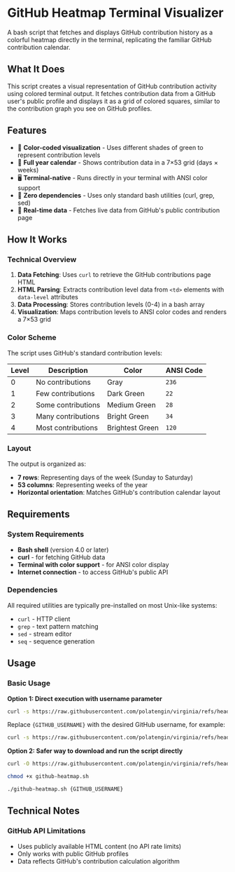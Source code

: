 # GitHub Heatmap Terminal Visualizer

A bash script that fetches and displays GitHub contribution history as a colorful heatmap directly in the terminal, replicating the familiar GitHub contribution calendar.

## What It Does

This script creates a visual representation of GitHub contribution activity using colored terminal output. It fetches contribution data from a GitHub user's public profile and displays it as a grid of colored squares, similar to the contribution graph you see on GitHub profiles.

## Features

- 🎨 **Color-coded visualization** - Uses different shades of green to represent contribution levels
- 📅 **Full year calendar** - Shows contribution data in a 7×53 grid (days × weeks)
- 🖥️ **Terminal-native** - Runs directly in your terminal with ANSI color support
- 🚀 **Zero dependencies** - Uses only standard bash utilities (curl, grep, sed)
- 🔄 **Real-time data** - Fetches live data from GitHub's public contribution page

## How It Works

### Technical Overview

1. **Data Fetching**: Uses `curl` to retrieve the GitHub contributions page HTML
1. **HTML Parsing**: Extracts contribution level data from `<td>` elements with `data-level` attributes
1. **Data Processing**: Stores contribution levels (0-4) in a bash array
1. **Visualization**: Maps contribution levels to ANSI color codes and renders a 7×53 grid

### Color Scheme

The script uses GitHub's standard contribution levels:

| Level | Description | Color | ANSI Code |
|-------|-------------|-------|-----------|
| 0 | No contributions | Gray | `236` |
| 1 | Few contributions | Dark Green | `22` |
| 2 | Some contributions | Medium Green | `28` |
| 3 | Many contributions | Bright Green | `34` |
| 4 | Most contributions | Brightest Green | `120` |

### Layout

The output is organized as:

- **7 rows**: Representing days of the week (Sunday to Saturday)
- **53 columns**: Representing weeks of the year
- **Horizontal orientation**: Matches GitHub's contribution calendar layout

## Requirements

### System Requirements

- **Bash shell** (version 4.0 or later)
- **curl** - for fetching GitHub data
- **Terminal with color support** - for ANSI color display
- **Internet connection** - to access GitHub's public API

### Dependencies

All required utilities are typically pre-installed on most Unix-like systems:

- `curl` - HTTP client
- `grep` - text pattern matching
- `sed` - stream editor
- `seq` - sequence generation

## Usage

### Basic Usage

**Option 1: Direct execution with username parameter**

```bash
curl -s https://raw.githubusercontent.com/polatengin/virginia/refs/heads/main/github-heatmap.sh | bash -s -- {GITHUB_USERNAME}
```

Replace `{GITHUB_USERNAME}` with the desired GitHub username, for example:

```bash
curl -s https://raw.githubusercontent.com/polatengin/virginia/refs/heads/main/github-heatmap.sh | bash -s -- polatengin
```

**Option 2: Safer way to download and run the script directly**

```bash
curl -O https://raw.githubusercontent.com/polatengin/virginia/refs/heads/main/github-heatmap.sh

chmod +x github-heatmap.sh

./github-heatmap.sh {GITHUB_USERNAME}
```

## Technical Notes

### GitHub API Limitations

- Uses publicly available HTML content (no API rate limits)
- Only works with public GitHub profiles
- Data reflects GitHub's contribution calculation algorithm
